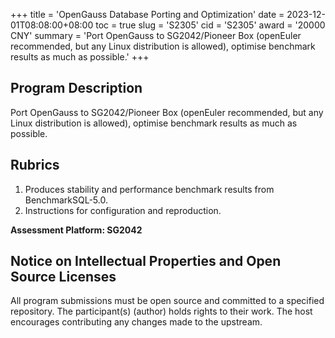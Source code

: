 +++
title = 'OpenGauss Database Porting and Optimization'
date = 2023-12-01T08:08:00+08:00
toc = true
slug = 'S2305'
cid = 'S2305'
award = '20000 CNY'
summary = 'Port OpenGauss to SG2042/Pioneer Box (openEuler recommended, but any Linux distribution is allowed), optimise benchmark results as much as possible.'
+++

## Program Description

Port OpenGauss to SG2042/Pioneer Box (openEuler recommended, but any Linux distribution is allowed), optimise benchmark results as much as possible.

## Rubrics

1. Produces stability and performance benchmark results from BenchmarkSQL-5.0.
2. Instructions for configuration and reproduction.

**Assessment Platform: SG2042**

## Notice on Intellectual Properties and Open Source Licenses

All program submissions must be open source and committed to a specified repository. The participant(s) (author) holds rights to their work. The host encourages contributing any changes made to the upstream.